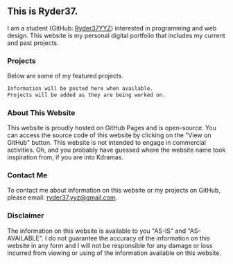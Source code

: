 ## This is Ryder37.

I am a student (GitHub: [Ryder37YYZ](https://github.com/Ryder37YYZ)) interested in programming and web design. This website is my personal digital portfolio that includes my current and past projects.

### Projects

Below are some of my featured projects.

```markdown
Information will be posted here when available.
Projects will be added as they are being worked on.
```
### About This Website

This website is proudly hosted on GitHub Pages and is open-source. You can access the source code of this website by clicking on the "View on GitHub" button. This website is not intended to engage in commercial activities. Oh, and you probably have guessed where the website name took inspiration from, if you are into Kdramas.

### Contact Me

To contact me about information on this website or my projects on GitHub, please email: [ryder37.yyz@gmail.com](mailto:ryder37.yyz@gmail.com).

### Disclaimer

The information on this website is available to you "AS-IS" and "AS-AVAILABLE". I do not guarantee the accuracy of the information on this website in any form and I will not be responsible for any damage or loss incurred from viewing or using of the information available on this website.
